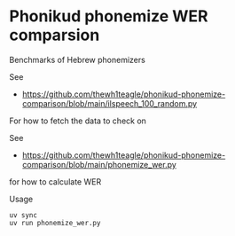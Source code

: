 # Phonikud phonemize WER comparsion


Benchmarks of Hebrew phonemizers

See 

- https://github.com/thewh1teagle/phonikud-phonemize-comparison/blob/main/ilspeech_100_random.py

For how to fetch the data to check on

See 

- https://github.com/thewh1teagle/phonikud-phonemize-comparison/blob/main/phonemize_wer.py

for how to calculate WER


Usage

```console
uv sync
uv run phonemize_wer.py
```
